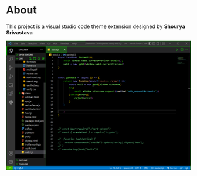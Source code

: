 # About 

This project is a visual studio code theme extension designed by **Shourya Srivastava**

<img src="demo.png">